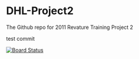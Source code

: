 # DHL-Project2
The Github repo for 2011 Revature Training Project 2

test commit

[![Board Status](https://dev.azure.com/2011-Revature-Project2/0ca1e1e0-6d85-4309-8693-a63578c346e0/4aa37e0a-9cec-461c-9d30-01574428975e/_apis/work/boardbadge/da1df55a-1c6d-493e-bed6-e7014ce5ef9d)](https://dev.azure.com/2011-Revature-Project2/0ca1e1e0-6d85-4309-8693-a63578c346e0/_boards/board/t/4aa37e0a-9cec-461c-9d30-01574428975e/Microsoft.EpicCategory/)
